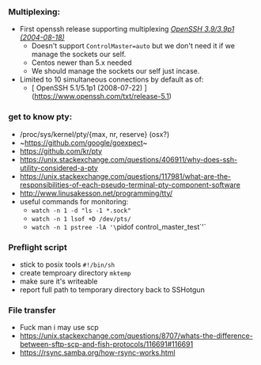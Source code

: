 ### Multiplexing: 
* First openssh release supporting multiplexing [_OpenSSH 3.9/3.9p1 (2004-08-18)_](https://www.openssh.com/txt/release-3.9)
  * Doesn't support `ControlMaster=auto` but we don't need it if we manage the sockets our self.
  * Centos newer than 5.x needed
  * We should manage the sockets our self just incase.
* Limited to 10 simultaneous connections by default as of:
  * [ OpenSSH 5.1/5.1p1 (2008-07-22) ] (https://www.openssh.com/txt/release-5.1)

### get to know pty:
* /proc/sys/kernel/pty/{max, nr, reserve} (osx?)
* ~https://github.com/google/goexpect~
* https://github.com/kr/pty
* https://unix.stackexchange.com/questions/406911/why-does-ssh-utility-considered-a-pty
* https://unix.stackexchange.com/questions/117981/what-are-the-responsibilities-of-each-pseudo-terminal-pty-component-software
* http://www.linusakesson.net/programming/tty/
* useful commands for monitoring:
  * `watch -n 1 -d "ls -1 *.sock"`
  * `watch -n 1 lsof +D /dev/pts/`
  * `watch -n 1 pstree -lA '\`pidof control_master_test\`'`


### Preflight script
* stick to posix tools `#!/bin/sh`
* create temproary directory `mktemp`
* make sure it's writeable
* report full path to temporary directory back to SSHotgun

### File transfer
* Fuck man i may use scp
* https://unix.stackexchange.com/questions/8707/whats-the-difference-between-sftp-scp-and-fish-protocols/116691#116691
* https://rsync.samba.org/how-rsync-works.html
